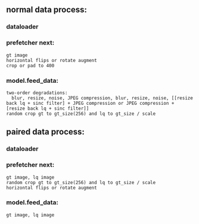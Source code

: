 ## normal data process:
  ### dataloader
  ### prefetcher next:
    gt image
    horizontal flips or rotate augment
    crop or pad to 400
  ### model.feed_data:
    two-order degradations:
      blur, resize, noise, JPEG compression, blur, resize, noise, [[resize back lq + sinc filter] + JPEG compression or JPEG compression + [resize back lq + sinc filter]]
    random crop gt to gt_size(256) and lq to gt_size / scale

## paired data process:
  ### dataloader
  ### prefetcher next:
    gt image, lq image
    random crop gt to gt_size(256) and lq to gt_size / scale
    horizontal flips or rotate augment
  ### model.feed_data:
    gt image, lq image

